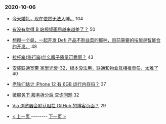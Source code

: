 ### 2020-10-06 
- [今天婚礼，现在依然无法入睡。](https://www.v2ex.com/t/712706) 104
- [有没有觉得 B 站视频画质越来越差了？](https://www.v2ex.com/t/712707) 50
- [想攒一个局，一起开发 Defi 产品不割韭菜的那种，目前需要的技能是智能合约开发。](https://www.v2ex.com/t/712694) 48
- [拉杆箱(旅行箱)什么牌子质量可靠啊？](https://www.v2ex.com/t/712723) 43
- [安装联通宽带 家里光衰-32，根本没法用，联通和物业互相推责任，太难了](https://www.v2ex.com/t/712724) 40
- [老铁们估计 iPhone 12 有 6GB 运行内存吗？](https://www.v2ex.com/t/712695) 37
- [微服务下 服务拆分后 查询问题](https://www.v2ex.com/t/712686) 32
- [Via 浏览器会默认阻拦 GitHub 的博客页面？](https://www.v2ex.com/t/712714) 29 

- [ < 上一页 ](https://github.com/able8/v2ex-hot-record/blob/master/2020-10-05.md) -------- [ 下一页 > ](https://github.com/able8/v2ex-hot-record/blob/master/2020-10-07.md)